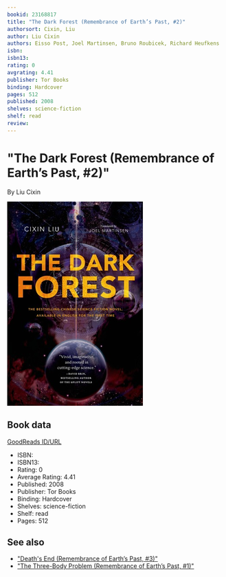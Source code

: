 ```yaml
---
bookid: 23168817
title: "The Dark Forest (Remembrance of Earth’s Past, #2)"
authorsort: Cixin, Liu
author: Liu Cixin
authors: Eisso Post, Joel Martinsen, Bruno Roubicek, Richard Heufkens
isbn: 
isbn13: 
rating: 0
avgrating: 4.41
publisher: Tor Books
binding: Hardcover
pages: 512
published: 2008
shelves: science-fiction
shelf: read
review: 
---
```


# "The Dark Forest (Remembrance of Earth’s Past, #2)"

By Liu Cixin

![](../../assets/bookcovers/1412064931l/23168817.jpg)

## Book data

[GoodReads ID/URL](https://www.goodreads.com/book/show/23168817)

- ISBN: 
- ISBN13: 
- Rating: 0
- Average Rating: 4.41
- Published: 2008
- Publisher: Tor Books
- Binding: Hardcover
- Shelves: science-fiction
- Shelf: read
- Pages: 512


## See also

- ["Death's End (Remembrance of Earth’s Past, #3)"](Deaths_End_Remembrance_of_Earth’s_Past__3.md)
- ["The Three-Body Problem (Remembrance of Earth’s Past, #1)"](The_Three-Body_Problem_Remembrance_of_Earth’s_Past__1.md)
